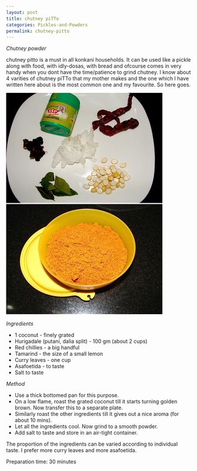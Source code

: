 ```yaml
---
layout: post
title: chutney piTTo
categories: Pickles-and-Powders
permalink: chutney-pitto
---
```


_Chutney powder_

chutney pitto is a must in all konkani households. It can be used like a pickle along with food, with idly-dosas, with bread and ofcourse comes in very handy when you dont have the time/patience to grind chutney. I know about 4 varities of chutney piTTo that my mother makes and the one which I have written here about is the most common one and my favourite. So here goes.

<img src="/images/97t.jpg" style="height:300px;width:425px" />
<img src="/images/98t.jpg" style="height:300px;width:425px" />


_Ingredients_

* 1 coconut - finely grated
* Hurigadale (putani, dalia split) - 100 gm (about 2 cups)
* Red chillies - a big handful 
* Tamarind - the size of a small lemon
* Curry leaves - one cup
* Asafoetida - to taste
* Salt to taste

_Method_

* Use a thick bottomed pan for this purpose.
* On a low flame, roast the grated coconut till it starts turning golden brown. Now transfer this to a separate plate. 
* Similarly roast the other ingredients till it gives out a nice aroma (for about 10 mins). 
* Let all the ingredients cool. Now grind to a  smooth powder. 
* Add salt to taste and store in an air-tight container. 


The proportion of the ingredients can be varied according to individual taste. I prefer more curry leaves and more asafoetida.

Preparation time: 30 minutes
